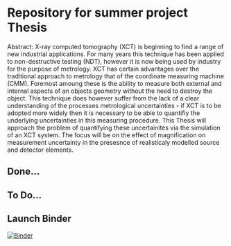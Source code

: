 # Repository for summer project Thesis

Abstract: X-ray computed tomography (XCT) is beginning to find a range of new industrial applications. For many years this technique has been applied to non-destructive testing (NDT), however it is now being used by industry for the purpose of metrology. XCT has certain advantages over the traditional approach to metrology that of the coordinate measuring machine (CMM). Foremost amoung   these is the ability to measure both external and internal aspects of an objects geometry without the need to destroy the object. This technique does however suffer from the lack of a clear understanding of the processes metrological uncertainties - if XCT is to be adopted more widely then it is necessary to be able to quantifiy the underlying uncertainties in this measuring procedure. This Thesis will approach the problem of quantifying these uncertainites via the simulation of an XCT system. The focus will be on the effect of magnification on measurement uncertainty in the presesnce of realisticaly modelled source and detector elements.

## Done...


## To Do...


## Launch Binder
[![Binder](http://mybinder.org/badge.svg)](http://mybinder.org/repo/josh-gree/thesis)
